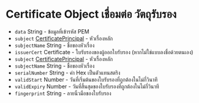 # Certificate Object เชื่อมต่อ วัตถุรับรอง

* `data` String - ข้อมูลที่เข้ารหัส PEM
* `subject` [CertificatePrincipal](certificate-principal.md) - หัวเรื่องหลัก
* `subjectName` String - ชื่อของหัวเรื่อง
* `issuerCert` Certificate - ใบรับรองของผู้ออกใบรับรอง (หากไม่ใช่แบบลงชื่อด้วยตนเอง)
* `subject` [CertificatePrincipal](certificate-principal.md) - หัวเรื่องหลัก
* `subjectName` String - ชื่อของหัวเรื่อง
* `serialNumber` String - ค่า Hex เป็นตัวแทนสตริง
* `validStart` Number - วันที่เริ่มต้นของใบรับรองที่ถูกต้องในไม่กี่วินาที
* `validExpiry` Number - วันที่สิ้นสุดของใบรับรองที่ถูกต้องในไม่กี่วินาที
* `fingerprint` String - ลายนิ้วมือของใบรับรอง